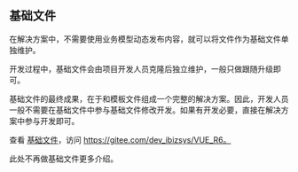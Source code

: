 ## 基础文件


在解决方案中，不需要使用业务模型动态发布内容，就可以将文件作为基础文件单独维护。<br>

开发过程中，基础文件会由项目开发人员克隆后独立维护，一般只做跟随升级即可。<br>

基础文件的最终成果，在于和模板文件组成一个完整的解决方案。因此，开发人员一般不需要在基础文件中参与基础文件修改开发。如果有开发必要，直接在解决方案中参与开发即可。<br>


查看 [基础文件](https://gitee.com/dev_ibizsys/VUE_R6)，访问 https://gitee.com/dev_ibizsys/VUE_R6。


此处不再做基础文件更多介绍。